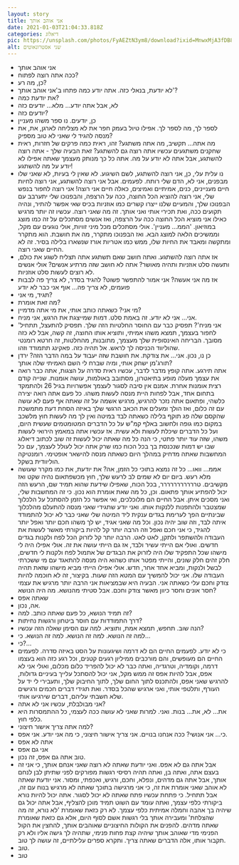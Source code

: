 ```yaml
---
layout: story
title: אני אוהב אותך
date: 2021-01-03T21:04:33.818Z
categories: דיאלוג
pic: https://unsplash.com/photos/FyAEZtN3ym8/download?ixid=MnwxMjA3fDB8MXxzZWFyY2h8MTh8fGlubmVyJTIwZGlhbG9ndWV8ZW58MHx8fHwxNjQ3NDY0OTU1&force=true&w=640
alt: שני אסטרונאוטים
---
```

- אני אוהב אותך
- ככה אתה רוצה לפתוח?
- כן, מה רע?
- לא יודעת, בנאלי כזה. אתה יודע כמה פתחו ב&#39;אני אוהב אותך&#39;?
- את יודעת כמה?
- לא, אבל אתה יודע... מלא... יודעים כזה
- יודעים כזה?
- כן, יודעים. נו ספר משהו מעניין
- לספר לך, מה לספר לך. אפילו טיול בעמק חפר את לא מצליחה לארגן, את, את מנסה להגיד לי שאני לא טוב מספיק?
- מה אתה... תקשיב, מה אתה משתגע? זהו, ראית כמה פרקים של חזרות, ראית שחקנים משתגעים עכשיו אתה רוצה גם להשתגע? זאת הבעיה שלך - אתה רוצה להשתגע, אבל אתה לא יודע על מה. אתה כל כך מנותק מעצמך שאתה אפילו לא יודע על מה להשתגע!
- נו עלית עלי, כן, אני רוצה להשתגע, לשם השיגוע. לא שאין לי בעיות, לא שאני שלו מבפנים, אני לא, הדם שלי רותח. לפעמים. אבל אני רוצה להשתגע, אני רוצה לחיות חיים מעניינים, כנים, אמיתיים ואמיצים, כאלה חיים אני רוצה! אני רוצה לחפור בנפש שלי, אני רוצה להוציא הכל החוצה, ככה על הרצפה, והבפנוכו שלי יתערבב עם הבפנוכו שלך, והמעיים שלנו ייצרו קשרים כמו אוזניות בכיס שאי אפשר להתיר, ונהיה תקועים ככה, ואת תכירי אותי ואני אותך. זה מה שאני רוצה. עכשיו זה יותר מרגיש כאילו אני מוציא הכל החוצה ככה על הרצפה, ואז אנשים מסתכלים על זה כמו מוצג במוזיאון. &#39;הממ... מעניין&#39;. אולי מסתכלים מכל מיני זוויות, אולי נוגעים עם מקל, וממשיכים הלאה למוצג הבא. ואז הבפנוכו מתקרר, מה את חושבת. הוא מתקרר ומתקשה ומאבד את החיות שלו, ממש כמו אטריות אורז שנשארו בלילה בסיר. זה לא החיים שאני רוצה.
- אז אתה רוצה להשתגע. ואתה חושב שאם תשתגע אתה תצליח לשגע את כולם, ותעשה סלט אוזניות ותהיה מאושר? אתה לא חושב שזה מרתיע אנשים? אולי אנשים לא רוצים לעשות סלט אוזניות.
- אז מה אני אעשה? אני אמור להתפשר פשוט? להגיד בסדר, לא צריך פה לבבות פועמים, לא צריך פה... אוף אני כבר לא יודע
- תגיד, מי אני?
- מה זאת אומרת?
- מי אני? כשאתה כותב אותי, את מי אתה מדמיין?
- אני... אני לא יודע. זה באמת סלט. דמות שמייצגת את הרגש, אני מניח.
- &#39;אני מניח&#39;? תפסיק כבר עם החוסר החלטיות הזה שלך. תפסיק להתעצל, תתחיל לחפור בעצמך, תמצא משהו אמיתי, ותוציא אותו החוצה, זה קשה, אבל לא כזה מסובך. הבריחה האינסופית שלך מעצמך, מתובנות, מהחלטות, זה חרטא רומנטי שהוליווד הכניסה לך לראש. אל תהיה כזה. פאקינג תתמודד וזהו.
- כן נו, נכון. אני... את צודקת. את חושבת שזה יעבוד על במה הדבר הזה? ירדן תורג&#39;מן ישחק אותי, ומיה שברח לי השם האמיתי שלה אותך?
- אתה תירגע. אתה קופץ מדבר לדבר, עכשיו ראית סדרה על הצגות, אתה כבר רואה את עצמך מעלה מופע בתיאטרון, מסתובב באולמות, עושה אומנות. שנייה קודם רצית אומנות אחרת. אמנם אין סיבה לסגור לעצמך אפשרויות בגיל 26 ולהתמקד בתחום אחד, אבל לפחות היית מנסה לעשות משהו. כל פעם אתה רואה יצירה כלשהי, ופתאום אתה נזכר להרגיש, מרגיש אשמה על זה שאתה אף פעם לא עושה עם זה כלום, ואז הולך ומעלים את הכאב הרגשי שלך באיזה הסחת דעת מתמשכת שהקסם שלה פג תוקף בלילה כשאתה לבד במיטה ואין לך מה לעשות חוץ מלשכב במקום כמו גופה ולחשוב באלף קמ&quot;ש על כל הדברים המטומטמים שעשית היום, ועל כל הדברים שיכלת לעשות ולא עשית. אז עכשיו אתה במאמץ הירואי לעשות משהו, שזה עוד יותר פתטי, כי הנה כל מה שאתה יכול לעשות זה שוב לכתוב דיאלוג שבו יש דמות שנכנסת בך בכל הכוח כמו שרק אתה יכול לעולל לעצמך, עם כל המחשבות שאתה מדחיק במהלך היום כשאתה מנסה להישאר אופטימי. רומנטיקה הוליוודית בשקל.
- אממ... וואו... כל זה נמצא בתוכי כל הזמן, אה? את יודעת, את כמו מקרר שעושה מלא רעש. ביום יום לא שמים לב לרעש שלך, חוץ מכשפתאום נהיה שקט ואז מקשיבים. טררררררררררר, בכל הכוח, שאפילו שידעת שהוא תמיד שם, הרעש הזה יכול להפתיע אותך פתאום. וכן, כל מה שאת אומרת הוא נכון. כי זה המחשבות שלי, ואני מסכים איתן. אבל החיים הם מלוכלכים, ואי אפשר כל הזמן להסתכל על הלכלוך שמצטבר ולהתפנות ללנקות אותו. ואני יודע שתגידי שאני מנסה להתעלם מהלכלוך שבינתיים הפך לערימת בגדים ענקית ליד המיטה שלי שאני כבר לא יכול להתמודד איתה לבד, וזה שוב יהיה נכון. וכל מה שאני אגיד, יש לך משהו חכם יותר ואפל יותר להגיד, כי אני חכם ואפל וזה הרבה יותר קל להיות ביקורתי מאשר לעשות את העבודה ולהשתפר ולתקן, לאט לאט. הרבה יותר קל לזרוק הכל לפח ולקנות בגדים חדשים. ואולי אם הייתי עשיר ולבד, אז גם הייתי עושה את זה. אולי אפילו היה לי מישהו שכל התפקיד שלו היה לזרוק את הבגדים של אתמול לפח ולקנות לי חדשים, חלק זהים חלק שונים, והייתי מפטר אותו כשהוא היה מנסה להתאגד עם מי ששכרתי לבשל ולנקות, ומביא אחד אחר, חדש. אולי אפילו הייתי מביא מישהו שזאת תהיה העבודה שלו. אני יכול להמשיך עם המטא הזה שעות. בקיצור, זה לא חוכמה להיות צודק וחכם עלי כשאתה אני. הבעיה היא שבמציאות אני הרבה יותר מרגיש את עצמי חסר אונים וחסר כיוון מאשר צודק וחכם. אבל סטיתי מהנושא. מה היה הנושא?
- שאתה אפס
- אה, נכון.
- זה תמיד הנושא, כל פעם שאתה כותב. למה?
- דרך התמודדות עם חוסר ביטחון ורגשות נחיתות?
- הנה שוב. תחפש, תמצא אמת, ותוציא. למה עם הסימן שאלה הזה עכשיו?
- למה זה הנושא. למה זה הנושא. למה זה הנושא. כי...
- כי?...
- כי לא יודע. לפעמים החיים הם לא דרמה ושיגעונות על הסט באיזה סדרה. לפעמים החיים הם מעופשים, והם מורכבים ממיליון רגעים קטנים, וכל רגע כזה הוא בעצמו דרמה, וקומדיה, וטרגדיה, ואתה כבר לא יכול להפריד כלום מכלום, ואולי אני לא אפס, אבל להיות אפס זה ממש מקל, אני יכול להסתכל עלייך בעיניים גדולות, להרגיש שאני אפס, ולהתכנס לתוך החום שלך, לתוך החיבוק שלך, ותעבירי לי יד על העורף, ותלטפי אותי, ואני ארגיש שהכל בסדר. ואת תגידי דברים חכמים ורגישים שלא חשבתי עליהם, דברים שירגיעו אותי.
- אני מבולבלת, עכשיו אני לא אתה?
- את... לא, את... בנות. ואני. למרות שאני לא עושה ככה לעצמי, כל ההתמסרות היא כלפי חוץ.
- למה אתה צריך אישור חיצוני?
- כי... אני אנושי? ככה אנחנו בנויים. אני צריך אישור חיצוני, כי מה אני יודע. אני אפס.
- אתה לא אפס
- אני גם אפס
- טוב אתה גם אפס, זה נכון.
- אבל אתה גם לא אפס. ואני יודעת שאתה לא רוצה שאני אנחם אותך, כי אני זה בעצם אתה, ואתה בן, ואתה תהיה רסיסי רגשות מפורקים לפני שתיתן לבן לנחם אותך, אבל אתה גם מדהים, ונפלא, וחכם, ורגיש, ואכפתי, ומסור. אני יודעת שאתה לא אוהב שאני אומרת את זה, כי אני מרגישה בתוכך שאתה לא מרגיש בנוח עם זה, אבל תתחיל. כי פתחת עכשיו פתח שאתה לא יכול לסגור. אתה יכול להיות נורא ביקורתי כלפי עצמך, ואתה עומד עם השוט תמיד מוכן להצליף, אבל אתה יכול גם שיהיה בך אהבה וחמלה אמיתית כלפי עצמך. לא רק כזאת שאומרת &#39;לא נורא, זה מה שהצלחת&#39; ומעבירה אותך בלי רגשות אשם לסוף היום, אלא גם כזאת שאומרת שאתה מדהים. להפנים את הקולות החיצוניים שאוהבים אותך, להחצין את הקול הפנימי מדי שאוהב אותך שיהיה קצת פחות פנימי, שתהיה לך גישה אליו ולא רק תקבור אותו, אלה הדברים שאתה צריך. ותקרא ספרים עלילתיים, זה עושה לך טוב.
- טוב.
- טוב